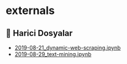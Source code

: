 # externals


<!--Index-->

## 📂 Harici Dosyalar

- [2019-08-21_dynamic-web-scraping.ipynb](./2019-08-21_dynamic-web-scraping.ipynb)
- [2019-08-29_text-mining.ipynb](./2019-08-29_text-mining.ipynb)

<!--Index-->
